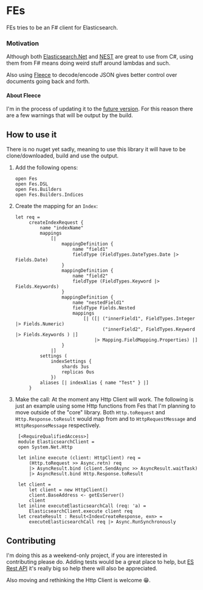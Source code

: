 # FEs

FEs tries to be an F# client for Elasticsearch.

### Motivation

Although
both [Elasticsearch.Net](https://www.elastic.co/guide/en/elasticsearch/client/net-api/current/elasticsearch-net.html)
and [NEST](https://www.elastic.co/guide/en/elasticsearch/client/net-api/current/nest.html) are great to use from C#,
using them from F# means doing weird stuff around lambdas and such.

Also using [Fleece](https://github.com/fsprojects/fleece) to decode/encode JSON gives better control over documents
going back and forth.

#### About Fleece

I'm in the process of updating it to the [future version](https://github.com/fsprojects/Fleece/tree/gusty/redesign). For
this reason there are a few warnings that will be output by the build.

## How to use it

There is no nuget yet sadly, meaning to use this library it will have to be clone/downloaded, build and use the output.

1. Add the following opens:
   ```f#
   open Fes
   open Fes.DSL
   open Fes.Builders
   open Fes.Builders.Indices
   ```
2. Create the mapping for an `Index`:
   ```f#
   let req =
        createIndexRequest {
            name "indexName"
            mappings
                [|
                    mappingDefinition {
                        name "field1"
                        fieldType (FieldTypes.DateTypes.Date |> Fields.Date)
                    }
                    mappingDefinition {
                        name "field2"
                        fieldType (FieldTypes.Keyword |> Fields.Keywords)
                    }
                    mappingDefinition {
                        name "nestedField1"
                        fieldType Fields.Nested
                        mappings
                            [| ([| ("innerField1", FieldTypes.Integer |> Fields.Numeric)
                                   ("innerField2", FieldTypes.Keyword |> Fields.Keywords ) |]
                                |> Mapping.FieldMapping.Properties) |]
                    }
                |]
            settings (
                indexSettings {
                    shards 3us
                    replicas 0us
                })
            aliases [| indexAlias { name "Test" } |]
        }
   ```
4. Make the call:
   At the moment any Http Client will work. The following is just an example using some Http functions from Fes that I'm
   planning to move outside of the "core" library. Both `Http.toRequest` and `Http.Response.toResult` would map from and
   to `HttpRequestMessage` and `HttpResponseMessage` respectively.

   ```f#
    [<RequireQualifiedAccess>]
    module ElasticsearchClient =
    open System.Net.Http
   
    let inline execute (client: HttpClient) req =
        (Http.toRequest >> Async.retn) req
        |> AsyncResult.bind (client.SendAsync >> AsyncResult.waitTask)
        |> AsyncResult.bind Http.Response.toResult

    let client =
        let client = new HttpClient()
        client.BaseAddress <- getEsServer()
        client
    let inline executeElasticsearchCall (req: 'a) =
        ElasticsearchClient.execute client req
    let createResult : Result<IndexCreateResponse, exn> =
        executeElasticsearchCall req |> Async.RunSynchronously
   ```

## Contributing

I'm doing this as a weekend-only project, if you are interested in contributing please do. Adding tests would be a great
place to help, but [ES Rest API](https://www.elastic.co/guide/en/elasticsearch/reference/7.13/rest-apis.html) it's
really big so help there will also be appreciated.

Also moving and rethinking the Http Client is welcome 😁.
